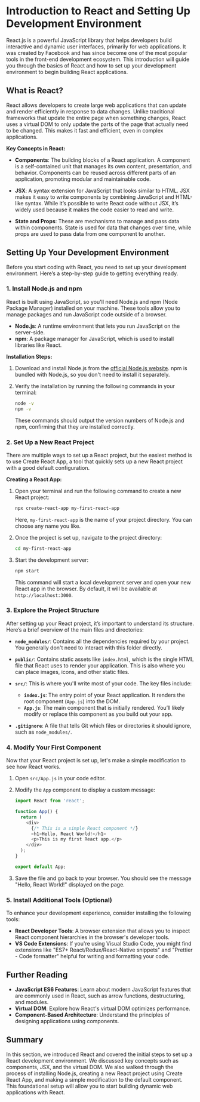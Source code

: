 # Introduction to React and Setting Up Development Environment

React.js is a powerful JavaScript library that helps developers build interactive and dynamic user interfaces, primarily for web applications. It was created by Facebook and has since become one of the most popular tools in the front-end development ecosystem. This introduction will guide you through the basics of React and how to set up your development environment to begin building React applications.

## What is React?

React allows developers to create large web applications that can update and render efficiently in response to data changes. Unlike traditional frameworks that update the entire page when something changes, React uses a virtual DOM to only update the parts of the page that actually need to be changed. This makes it fast and efficient, even in complex applications.

**Key Concepts in React:**

- **Components**: The building blocks of a React application. A component is a self-contained unit that manages its own content, presentation, and behavior. Components can be reused across different parts of an application, promoting modular and maintainable code.
  
- **JSX**: A syntax extension for JavaScript that looks similar to HTML. JSX makes it easy to write components by combining JavaScript and HTML-like syntax. While it’s possible to write React code without JSX, it’s widely used because it makes the code easier to read and write.

- **State and Props**: These are mechanisms to manage and pass data within components. State is used for data that changes over time, while props are used to pass data from one component to another.

## Setting Up Your Development Environment

Before you start coding with React, you need to set up your development environment. Here’s a step-by-step guide to getting everything ready.

### 1. Install Node.js and npm

React is built using JavaScript, so you'll need Node.js and npm (Node Package Manager) installed on your machine. These tools allow you to manage packages and run JavaScript code outside of a browser.

- **Node.js**: A runtime environment that lets you run JavaScript on the server-side.
- **npm**: A package manager for JavaScript, which is used to install libraries like React.

**Installation Steps:**

1. Download and install Node.js from the [official Node.js website](https://nodejs.org/). npm is bundled with Node.js, so you don't need to install it separately.
2. Verify the installation by running the following commands in your terminal:

   ```bash
   node -v
   npm -v
   ```

   These commands should output the version numbers of Node.js and npm, confirming that they are installed correctly.

### 2. Set Up a New React Project

There are multiple ways to set up a React project, but the easiest method is to use Create React App, a tool that quickly sets up a new React project with a good default configuration.

**Creating a React App:**

1. Open your terminal and run the following command to create a new React project:

   ```bash
   npx create-react-app my-first-react-app
   ```

   Here, `my-first-react-app` is the name of your project directory. You can choose any name you like.

2. Once the project is set up, navigate to the project directory:

   ```bash
   cd my-first-react-app
   ```

3. Start the development server:

   ```bash
   npm start
   ```

   This command will start a local development server and open your new React app in the browser. By default, it will be available at `http://localhost:3000`.

### 3. Explore the Project Structure

After setting up your React project, it’s important to understand its structure. Here’s a brief overview of the main files and directories:

- **`node_modules/`**: Contains all the dependencies required by your project. You generally don't need to interact with this folder directly.
  
- **`public/`**: Contains static assets like `index.html`, which is the single HTML file that React uses to render your application. This is also where you can place images, icons, and other static files.

- **`src/`**: This is where you'll write most of your code. The key files include:
  - **`index.js`**: The entry point of your React application. It renders the root component (`App.js`) into the DOM.
  - **`App.js`**: The main component that is initially rendered. You’ll likely modify or replace this component as you build out your app.

- **`.gitignore`**: A file that tells Git which files or directories it should ignore, such as `node_modules/`.

### 4. Modify Your First Component

Now that your React project is set up, let's make a simple modification to see how React works.

1. Open `src/App.js` in your code editor.
2. Modify the `App` component to display a custom message:

   ```javascript
   import React from 'react';
   
   function App() {
     return (
       <div>
         {/* This is a simple React component */}
         <h1>Hello, React World!</h1>
         <p>This is my first React app.</p>
       </div>
     );
   }

   export default App;
   ```

3. Save the file and go back to your browser. You should see the message "Hello, React World!" displayed on the page.

### 5. Install Additional Tools (Optional)

To enhance your development experience, consider installing the following tools:

- **React Developer Tools**: A browser extension that allows you to inspect React component hierarchies in the browser's developer tools.
- **VS Code Extensions**: If you're using Visual Studio Code, you might find extensions like "ES7+ React/Redux/React-Native snippets" and "Prettier - Code formatter" helpful for writing and formatting your code.

## Further Reading

- **JavaScript ES6 Features**: Learn about modern JavaScript features that are commonly used in React, such as arrow functions, destructuring, and modules.
- **Virtual DOM**: Explore how React's virtual DOM optimizes performance.
- **Component-Based Architecture**: Understand the principles of designing applications using components.

## Summary

In this section, we introduced React and covered the initial steps to set up a React development environment. We discussed key concepts such as components, JSX, and the virtual DOM. We also walked through the process of installing Node.js, creating a new React project using Create React App, and making a simple modification to the default component. This foundational setup will allow you to start building dynamic web applications with React.